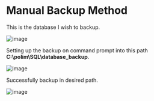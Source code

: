 
# Manual Backup Method

This is the database I wish to backup.

![image](https://github.com/user-attachments/assets/da0784f1-0ca6-444c-9877-06df6e3c04ed)

Setting up the backup on command prompt into this path **C:\polim\SQL\database_backup**.

![image](https://github.com/user-attachments/assets/e1d40b75-9713-4a42-aae9-8bb1177d1c83)

Successfully backup in desired path.

![image](https://github.com/user-attachments/assets/9cf9d8b1-d06b-4825-b4c7-9866a0bd9b8d)
